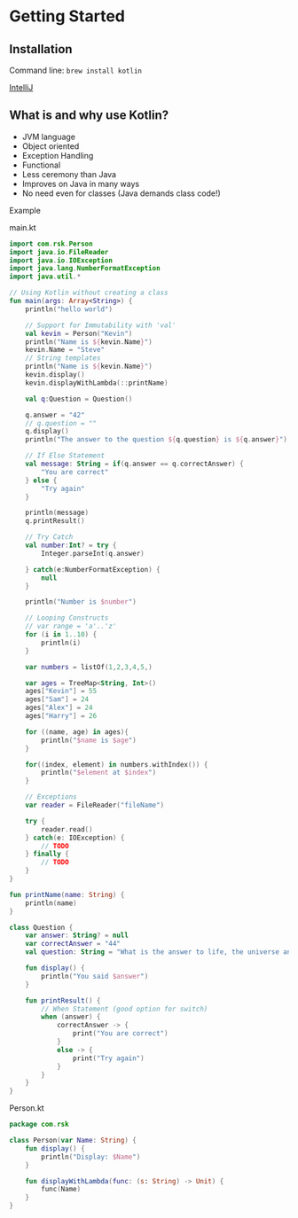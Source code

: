 # Getting Started

## Installation

Command line: `brew install kotlin`

[IntelliJ](https://kotlinlang.org/docs/jvm-get-started.html#run-the-application)

## What is and why use Kotlin?

- JVM language
- Object oriented
- Exception Handling
- Functional
- Less ceremony than Java
- Improves on Java in many ways
- No need even for classes (Java demands class code!)

Example

main.kt

```kotlin
import com.rsk.Person
import java.io.FileReader
import java.io.IOException
import java.lang.NumberFormatException
import java.util.*

// Using Kotlin without creating a class
fun main(args: Array<String>) {
    println("hello world")

    // Support for Immutability with 'val'
    val kevin = Person("Kevin")
    println("Name is ${kevin.Name}")
    kevin.Name = "Steve"
    // String templates
    println("Name is ${kevin.Name}")
    kevin.display()
    kevin.displayWithLambda(::printName)

    val q:Question = Question()

    q.answer = "42"
    // q.question = ""
    q.display()
    println("The answer to the question ${q.question} is ${q.answer}")

    // If Else Statement
    val message: String = if(q.answer == q.correctAnswer) {
        "You are correct"
    } else {
        "Try again"
    }

    println(message)
    q.printResult()

    // Try Catch
    val number:Int? = try {
        Integer.parseInt(q.answer)

    } catch(e:NumberFormatException) {
        null
    }

    println("Number is $number")

    // Looping Constructs
    // var range = 'a'..'z'
    for (i in 1..10) {
        println(i)
    }

    var numbers = listOf(1,2,3,4,5,)

    var ages = TreeMap<String, Int>()
    ages["Kevin"] = 55
    ages["Sam"] = 24
    ages["Alex"] = 24
    ages["Harry"] = 26

    for ((name, age) in ages){
        println("$name is $age")
    }

    for((index, element) in numbers.withIndex()) {
        println("$element at $index")
    }

    // Exceptions
    var reader = FileReader("fileName")

    try {
        reader.read()
    } catch(e: IOException) {
        // TODO
    } finally {
        // TODO
    }
}

fun printName(name: String) {
    println(name)
}

class Question {
    var answer: String? = null
    var correctAnswer = "44"
    val question: String = "What is the answer to life, the universe and everything?"

    fun display() {
        println("You said $answer")
    }

    fun printResult() {
        // When Statement (good option for switch)
        when (answer) {
            correctAnswer -> {
                print("You are correct")
            }
            else -> {
                print("Try again")
            }
        }
    }
}
```

Person.kt

```kotlin
package com.rsk

class Person(var Name: String) {
    fun display() {
        println("Display: $Name")
    }

    fun displayWithLambda(func: (s: String) -> Unit) {
        func(Name)
    }
}
```
